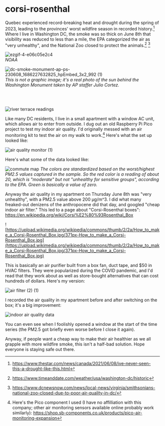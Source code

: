 # corsi-rosenthal

Quebec experienced record-breaking heat and drought during the spring of 2023, leading to the provinces' worst wildfire season in recorded history.[^1] Where I live in Washington DC, the smoke was so thick on June 8th that visibility was reduced to less than a mile, the EPA categorized the air as "very unhealthy", and the National Zoo closed to protect the animals.[^2] [^3]

![ezgif-4-e06c05e2c4](https://github.com/pete-rodrigue/corsi-rosenthal/assets/8962291/5f2965db-c139-4b33-a03e-b7b8d0a441e5)<br/>
*NOAA*

![dc-smoke-monument-ap-ps-230608_1686227632825_hpEmbed_3x2_992 (1)](https://github.com/pete-rodrigue/corsi-rosenthal/assets/8962291/4ce67701-7417-4310-a8f3-607b449362cd)<br>
*This is not a graphic image; it's a real photo of the sun behind the Washington Monument taken by AP staffer Julio Cortez.*

<br>
<br>

![river terrace readings](https://github.com/pete-rodrigue/corsi-rosenthal/assets/8962291/b09db225-2216-4d25-ac19-4ac0df4fc449)


Like many DC residents, I live in a small apartment with a window AC unit, which allows air to enter from outside. I dug out an old Raspberry Pi Pico project to test my indoor air quality. I'd originally messed with an air monitoring kit to test the air on my walk to work.[^4] Here's what the set up looked like:

![air quality monitor (1)](https://github.com/pete-rodrigue/corsi-rosenthal/assets/8962291/ba0ec1ff-f7ff-4c28-9164-abdf8b87cbf7)




Here's what some of the data looked like:

![commute map](https://github.com/pete-rodrigue/corsi-rosenthal/assets/8962291/a560d1e3-feb4-49a6-b40c-9c981a39991c)
*The colors are standardized based on the worst/highest PM2.5 values captured in the sample. So the red color is a reading of about 20, which is "moderate" but not "unhealthy for sensitive groups", according to the EPA. Green is basically a value of zero.*

Anyway the air quality in my apartment on Thursday June 8th was "very unhealthy", with a PM2.5 value above 200 μg/m^3. I did what many freaked-out denizens of the anthropocene did that day, and googled "cheap indoor air filter." This led to a page about "Corsi-Rosenthal boxes": https://en.wikipedia.org/wiki/Corsi%E2%80%93Rosenthal_Box

![https://upload.wikimedia.org/wikipedia/commons/thumb/2/2a/How_to_make_a_Corsi-Rosenthal_Box.jpg/371px-How_to_make_a_Corsi-Rosenthal_Box.jpg](https://upload.wikimedia.org/wikipedia/commons/thumb/2/2a/How_to_make_a_Corsi-Rosenthal_Box.jpg/371px-How_to_make_a_Corsi-Rosenthal_Box.jpg)

This is basically an air purifier built from a box fan, duct tape, and $50 in HVAC filters. They were popularized during the COVID pandemic, and I'd read that they work about as well as store-bought alternatives that can cost hundreds of dollars. Here's my version:

![air filter (2) (1)](https://github.com/pete-rodrigue/corsi-rosenthal/assets/8962291/efdd4d84-e15c-473a-bbc8-664dc1ca1fb5)


I recorded the air quality in my apartment before and after switching on the box; it's a big improvement:

![indoor air quality data](https://github.com/pete-rodrigue/corsi-rosenthal/assets/8962291/82fb9d3c-b39a-4245-8eb3-8ec15f8cfc0a)

You can even see when I foolishly opened a window at the start of the time series (the PM2.5 got briefly even worse before I close it again). 

Anyway, if people want a cheap way to make their air healthier as we all grapple with more wildfire smoke, this isn't a half-bad solution. Hope everyone is staying safe out there.

[^1]: https://www.thestar.com/news/canada/2021/06/08/ive-never-seen-this-a-drought-like-this.html
[^2]: https://www.timeanddate.com/weather/usa/washington-dc/historic
[^3]: https://www.dcnewsnow.com/news/local-news/virginia/smithsonians-national-zoo-closed-due-to-poor-air-quality-in-dc/
[^4]: Here's the Pico component I used (I have no affilliation with this company; other air monitoring sensors available online probably work similarly): https://shop.sb-components.co.uk/products/pico-air-monitoring-expansion
